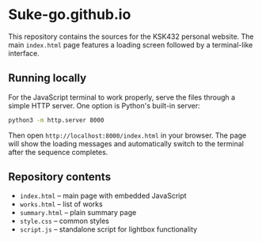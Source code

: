 # Suke-go.github.io

This repository contains the sources for the KSK432 personal website. The main `index.html` page features a loading screen followed by a terminal-like interface.

## Running locally

For the JavaScript terminal to work properly, serve the files through a simple HTTP server. One option is Python's built-in server:

```bash
python3 -m http.server 8000
```

Then open `http://localhost:8000/index.html` in your browser. The page will show the loading messages and automatically switch to the terminal after the sequence completes.

## Repository contents

- `index.html` – main page with embedded JavaScript
- `works.html` – list of works
- `summary.html` – plain summary page
- `style.css` – common styles
- `script.js` – standalone script for lightbox functionality

